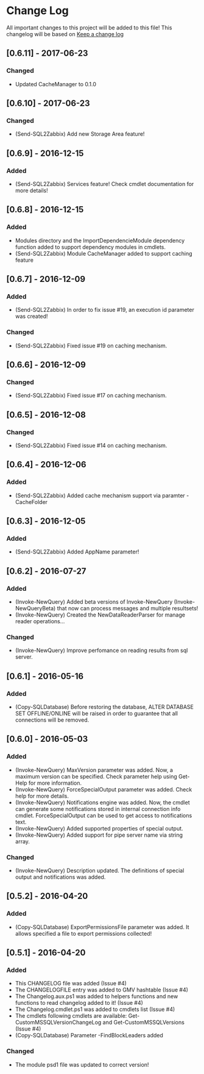# Change Log
All important changes to this project will be added to this file!
This changelog will be based on [Keep a change log](http://keepachangelog.com/)

## [0.6.11] - 2017-06-23
### Changed
- Updated CacheManager to 0.1.0

## [0.6.10] - 2017-06-23
### Changed
- (Send-SQL2Zabbix) Add new Storage Area feature!

## [0.6.9] - 2016-12-15
### Added
- (Send-SQL2Zabbix) Services feature! Check cmdlet documentation for more details!

## [0.6.8] - 2016-12-15
### Added
- Modules directory and the ImportDependencieModule dependency function added to support dependency modules in cmdlets.
- (Send-SQL2Zabbix) Module CacheManager added to support caching feature


## [0.6.7] - 2016-12-09
### Added
- (Send-SQL2Zabbix) In order to fix issue #19, an execution id parameter was created!
### Changed
- (Send-SQL2Zabbix) Fixed issue #19 on caching mechanism.


## [0.6.6] - 2016-12-09
### Changed
- (Send-SQL2Zabbix) Fixed issue #17 on caching mechanism.

## [0.6.5] - 2016-12-08
### Changed
- (Send-SQL2Zabbix) Fixed issue #14 on caching mechanism.

## [0.6.4] - 2016-12-06
### Added
- (Send-SQL2Zabbix) Added cache mechanism support via paramter -CacheFolder

## [0.6.3] - 2016-12-05
### Added
- (Send-SQL2Zabbix) Added AppName parameter!

## [0.6.2] - 2016-07-27
### Added
- (Invoke-NewQuery) Added beta versions of Invoke-NewQuery (Invoke-NewQueryBeta) that now can process messages and multiple resultsets! 
- (Invoke-NewQuery) Created the NewDataReaderParser for manage reader operations...
### Changed
- (Invoke-NewQuery) Improve perfomance on reading results from sql server. 

## [0.6.1] - 2016-05-16
### Added
- (Copy-SQLDatabase) Before restoring the database, ALTER DATABASE SET OFFLINE/ONLINE will be raised in order to guarantee that all connections will be removed.

## [0.6.0] - 2016-05-03
### Added
- (Invoke-NewQuery) MaxVersion parameter was added. Now, a maximum version can be specified. Check parameter help using Get-Help for more information.
- (Invoke-NewQuery) ForceSpecialOutput parameter was added. Check help for more details.
- (Invoke-NewQuery) Notifications engine was added. Now, the cmdlet can generate some notifications stored in internal connection info cmdlet. ForceSpecialOutput can be used to get access to notifications text.
- (Invoke-NewQuery) Added supported properties of special output.
- (Invoke-NewQuery) Added support for pipe server name via string array. 

### Changed
- (Invoke-NewQuery) Description updated. The definitions of special output and notifications was added.

## [0.5.2] - 2016-04-20
### Added
- (Copy-SQLDatabase) ExportPermissionsFile parameter was added. It allows specified a file to export permissions collected!

## [0.5.1] - 2016-04-20
### Added
- This CHANGELOG file was added (Issue #4)
- The CHANGELOGFILE entry was added to GMV hashtable (Issue #4)
- The Changelog.aux.ps1 was added to helpers functions and new functions to read changelog added to it! (Issue #4)
- The Changelog.cmdlet.ps1 was added to cmdlets list (Issue #4)
- The cmdlets following cmdlets are available: Get-CustomMSSQLVersionChangeLog and Get-CustomMSSQLVersions (Issue #4)
- (Copy-SQLDatabase) Parameter -FindBlockLeaders added

### Changed
- The module psd1 file was updated to correct version!

